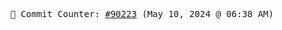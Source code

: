 <p align="center">
    <samp>
        📮 Commit Counter: <a href="https://github.com/Javascript-void0/Javascript-void0/commits/main">#90223</a> (May 10, 2024 @ 06:38 AM)
    </samp>
</p>